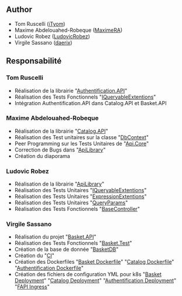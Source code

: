 ## Author
* Tom Ruscelli ([iTyom](https://github.com/iTyom))
* Maxime Abdelouahed-Robeque ([MaximeRA](https://github.com/MaximeRA))
* Ludovic Robez ([LudovicRobez](https://github.com/LudovicRobez))
* Virgile Sassano ([daerix](https://github.com/daerix))

## Responsabilité
### Tom Ruscelli
* Réalisation de la librairie "[Authentification.API](https://github.com/daerix/FAPI/tree/master/src/Services/Authentification/Authentification.API)"
* Réalisation des Tests Fonctionnels "[IQueryableExtentions](https://github.com/daerix/FAPI/tree/master/src/Services/Authentification/Authentification.Test)"
* Intégration Authentification.API dans Catalog.API et Basket.API

### Maxime Abdelouahed-Robeque
* Réalisation de la librairie "[Catalog.API](https://github.com/daerix/FAPI/tree/master/src/Services/Catalog/Catalog.API)"
* Réalisation des Test unitaires sur la classe "[DbContext](https://github.com/daerix/FAPI/blob/master/src/Core/ApiLibrary.Test/BaseDbContextTest.cs)"
* Peer Programming sur les Tests Unitaires de "[Api.Core](https://github.com/daerix/FAPI/blob/master/src/Core/ApiLibrary.Test)"
* Correction de Bugs dans "[ApiLibrary](https://github.com/daerix/FAPI/tree/master/src/Core/ApiLibrary)"
* Création du diaporama

### Ludovic Robez
* Réalisation de la librairie "[ApiLibrary](https://github.com/daerix/FAPI/tree/master/src/Core/ApiLibrary)"
* Réalisation des Tests Unitaires "[IQueryableExtentions](https://github.com/daerix/FAPI/blob/master/src/Core/ApiLibrary.Test/IQueryableExtensionsTest.cs)"
* Réalisation des Tests Unitaires "[ExpressionExtentions](https://github.com/daerix/FAPI/blob/master/src/Core/ApiLibrary.Test/ExpressionExtensionsTest.cs)" 
* Réalisation des Tests Unitaires "[QueryParams](https://github.com/daerix/FAPI/blob/master/src/Core/ApiLibrary.Test/QueryParamsTest.cs)"
* Réalisation des Tests Fonctionnels "[BaseController](https://github.com/daerix/FAPI/blob/master/src/Core/ApiLibrary.Test/BaseControllerTest.cs)"

### Virgile Sassano
* Réalisation du projet "[Basket.API](https://github.com/daerix/FAPI/tree/master/src/Services/Basket/Basket.API)"
* Réalisation des Tests Fonctionnels "[Basket.Test](https://github.com/daerix/FAPI/tree/master/src/Services/Basket/Basket.Test)"
* Création de la base de donnée "[BasketDB](https://portal.azure.com/#@ynov.com/resource/subscriptions/3ba14322-177a-4733-bf54-2676d79bda07/resourceGroups/FAPI/providers/Microsoft.Sql/servers/fapi-basket-server/databases/BasketDB/overview)"
* Création du "[CI](https://dev.azure.com/virgilesassano/virgilesassano/_build?definitionId=4&_a=summary)"
* Création des Dockerfiles "[Basket Dockerfile](https://github.com/daerix/FAPI/tree/master/src/Services/Basket/Basket.API/Dockerfile)" "[Catalog Dockerfile](https://github.com/daerix/FAPI/tree/master/src/Services/Catalog/Catalog.API/Dockerfile)" "[Authentification Dockerfile](https://github.com/daerix/FAPI/tree/master/src/Services/Authentification/Authentification.API/Dockerfile)"
* Création des fichiers de configuration YML pour k8s "[Basket Deployment](https://github.com/daerix/FAPI/tree/master/src/Services/Basket/Basket.API/basket-api.yml)" "[Catalog Deployment](https://github.com/daerix/FAPI/tree/master/src/Services/Catalog/Catalog.API/catalog-api.yml)" "[Authentification Deployment](https://github.com/daerix/FAPI/tree/master/src/Services/Authentification/Authentification.API/authentification-api.yml)" "[FAPI Ingress](https://github.com/daerix/FAPI/tree/master/src/fapi-ingress.yml)"

